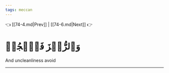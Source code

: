 ```yaml
---
tags: meccan
---
```


👈 [[74-4.md|Prev]] | [[74-6.md|Next]] 👉

# وَٱلرُّجۡزَ فَٱهۡجُرۡ

And uncleanliness avoid

---


